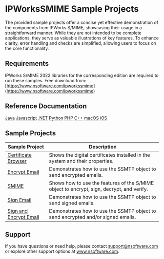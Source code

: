 # IPWorksSMIME Sample Projects
The provided sample projects offer a concise yet effective demonstration of the components from IPWorks S/MIME, showcasing their usage in a straightforward manner. While they are not intended to be complete applications, they serve as valuable illustrations of key features. To enhance clarity, error handling and checks are simplified, allowing users to focus on the core functionality.

## Requirements
IPWorks S/MIME 2022 libraries for the corresponding edition are required to run these samples.  Free download from: [https://www.nsoftware.com/ipworkssmime](https://www.nsoftware.com/ipworkssmime)

## Reference Documentation
[Java](https://cdn.nsoftware.com/help/IMH/java/)
[Javascript](https://cdn.nsoftware.com/help/IMH/js/)
[.NET](https://cdn.nsoftware.com/help/IMH/cs/)
[Python](https://cdn.nsoftware.com/help/IMH/py/)
[PHP](https://cdn.nsoftware.com/help/IMH/php/)
[C++](https://cdn.nsoftware.com/help/IMH/cpp/)
[macOS](https://cdn.nsoftware.com/help/IMH/mac/)
[iOS](https://cdn.nsoftware.com/help/IMH/mac/)

## Sample Projects
| Sample Project | Description |
| --- | --- |
| [Certificate Browser](./IPWorks%20S%2FMIME%20Samples/Certificate%20Browser) | Shows the digital certificates installed in the system and their properties. |
| [Encrypt Email](./IPWorks%20S%2FMIME%20Samples/Encrypt%20Email) | Demonstrates how to use the SSMTP object to send encrypted emails. |
| [SMIME](./IPWorks%20S%2FMIME%20Samples/SMIME) | Shows how to use the features of the S/MIME object to encrypt, sign, decrypt, and verify. |
| [Sign Email](./IPWorks%20S%2FMIME%20Samples/Sign%20Email) | Demonstrates how to use the SSMTP object to send signed emails. |
| [Sign and Encrypt Email](./IPWorks%20S%2FMIME%20Samples/Sign%20and%20Encrypt%20Email) | Demonstrates how to use the SSMTP object to send encrypted and/or signed emails. |

## Support
If you have questions or need help, please contact support@nsoftware.com or explore other support options 
at www.nsoftware.com.
